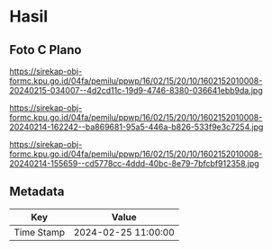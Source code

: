 # Hasil

## Foto C Plano

https://sirekap-obj-formc.kpu.go.id/04fa/pemilu/ppwp/16/02/15/20/10/1602152010008-20240215-034007--4d2cd11c-19d9-4746-8380-036641ebb9da.jpg

https://sirekap-obj-formc.kpu.go.id/04fa/pemilu/ppwp/16/02/15/20/10/1602152010008-20240214-162242--ba869681-95a5-446a-b826-533f9e3c7254.jpg

https://sirekap-obj-formc.kpu.go.id/04fa/pemilu/ppwp/16/02/15/20/10/1602152010008-20240214-155659--cd5778cc-4ddd-40bc-8e79-7bfcbf912358.jpg


## Metadata

| Key        | Value               |
| ---------- | ------------------- |
| Time Stamp | 2024-02-25 11:00:00 |



